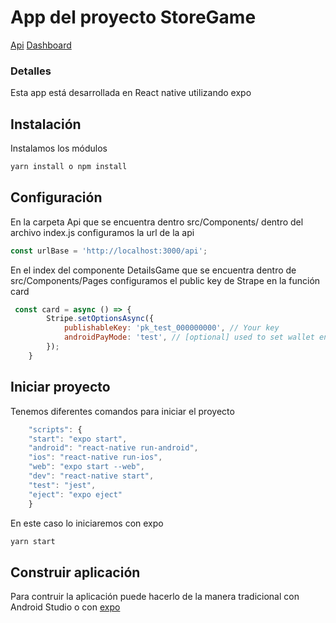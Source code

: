 # App del proyecto StoreGame

[Api](https://github.com/Altair343/api-StoreGame)
[Dashboard](https://github.com/Altair343/dashboard-StoreGame)

### Detalles
Esta app está desarrollada en React native utilizando expo

## Instalación
Instalamos los módulos
```bash
yarn install o npm install
```

## Configuración
En la carpeta Api que se encuentra dentro src/Components/ dentro del archivo index.js configuramos la url de la api
```javascript
const urlBase = 'http://localhost:3000/api';
```

En el index del componente DetailsGame que se encuentra dentro de src/Components/Pages configuramos el public key de Strape en la función card
```javascript
 const card = async () => {
        Stripe.setOptionsAsync({
            publishableKey: 'pk_test_000000000', // Your key
            androidPayMode: 'test', // [optional] used to set wallet environment (AndroidPay)
        });
    }
```

## Iniciar proyecto
Tenemos diferentes comandos para iniciar el proyecto
```javascript
    "scripts": {
    "start": "expo start",
    "android": "react-native run-android",
    "ios": "react-native run-ios",
    "web": "expo start --web",
    "dev": "react-native start",
    "test": "jest",
    "eject": "expo eject"
    }
```
En este caso lo iniciaremos con expo
```bash
yarn start
```

## Construir aplicación
Para contruir la aplicación puede hacerlo de la manera tradicional con Android Studio
o con [expo](https://docs.expo.io/distribution/building-standalone-apps/)